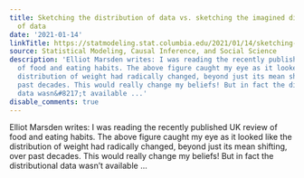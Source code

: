 ```yaml
---
title: Sketching the distribution of data vs. sketching the imagined distribution
  of data
date: '2021-01-14'
linkTitle: https://statmodeling.stat.columbia.edu/2021/01/14/sketching-the-distribution-of-data-vs-sketching-the-imagined-distribution-of-data/
source: Statistical Modeling, Causal Inference, and Social Science
description: 'Elliot Marsden writes: I was reading the recently published UK review
  of food and eating habits. The above figure caught my eye as it looked like the
  distribution of weight had radically changed, beyond just its mean shifting, over
  past decades. This would really change my beliefs! But in fact the distributional
  data wasn&#8217;t available ...'
disable_comments: true
---
```

Elliot Marsden writes: I was reading the recently published UK review of food and eating habits. The above figure caught my eye as it looked like the distribution of weight had radically changed, beyond just its mean shifting, over past decades. This would really change my beliefs! But in fact the distributional data wasn&#8217;t available ...